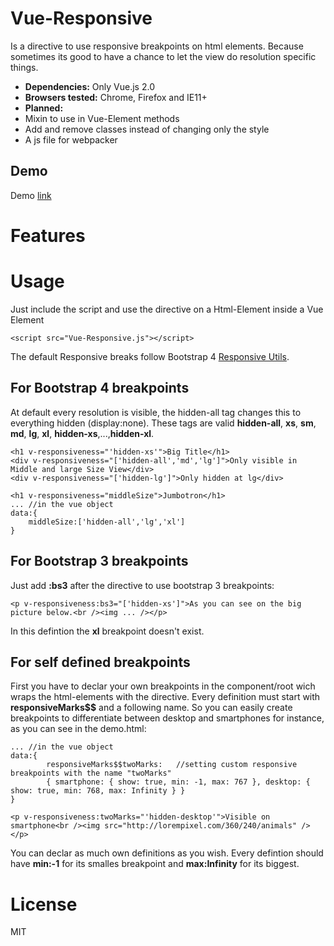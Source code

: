 # Vue-Responsive
Is a directive to use responsive breakpoints on html elements. Because sometimes its good to have a chance to let the view do resolution specific things.

- **Dependencies:** Only Vue.js 2.0
- **Browsers tested:** Chrome, Firefox and IE11+
- **Planned:** 
 - Mixin to use in Vue-Element methods
 - Add and remove classes instead of changing only the style
 - A js file for webpacker

## Demo
Demo [link](https://reinerba.github.io/Vue-Responsive/Demo.html)

# Features

# Usage
Just include the script and use the directive on a Html-Element inside a Vue Element

    <script src="Vue-Responsive.js"></script>
The default Responsive breaks follow Bootstrap 4 [Responsive Utils](https://v4-alpha.getbootstrap.com/layout/responsive-utilities/).

## For Bootstrap 4 breakpoints
At default every resolution is visible, the hidden-all tag changes this to everything hidden (display:none). These tags are valid **hidden-all**, **xs**, **sm**, **md**, **lg**, **xl**, **hidden-xs**,...,**hidden-xl**.

    <h1 v-responsiveness="'hidden-xs'">Big Title</h1>
    <div v-responsiveness="['hidden-all','md','lg']">Only visible in Middle and large Size View</div>
    <div v-responsiveness="['hidden-lg']">Only hidden at lg</div>

    <h1 v-responsiveness="middleSize">Jumbotron</h1>
	...	//in the vue object
	data:{
		middleSize:['hidden-all','lg','xl']
	} 

## For Bootstrap 3 breakpoints
Just add **:bs3** after the directive to use bootstrap 3 breakpoints:

    <p v-responsiveness:bs3="['hidden-xs']">As you can see on the big picture below.<br /><img ... /></p>

In this defintion the **xl** breakpoint doesn't exist.

## For self defined breakpoints 
First you have to declar your own breakpoints in the component/root wich wraps the html-elements with the directive. Every definition must start with **responsiveMarks$$** and a following name. So you can easily create breakpoints to differentiate between desktop and smartphones for instance, as you can see in the demo.html:
	
	... //in the vue object
	data:{
            responsiveMarks$$twoMarks:   //setting custom responsive breakpoints with the name "twoMarks"
            { smartphone: { show: true, min: -1, max: 767 }, desktop: { show: true, min: 768, max: Infinity } }
	} 

    <p v-responsiveness:twoMarks="'hidden-desktop'">Visible on smartphone<br /><img src="http://lorempixel.com/360/240/animals" /></p>

You can declar as much own definitions as you wish. Every defintion should have **min:-1** for its smalles breakpoint and **max:Infinity** for its biggest.

# License
MIT
